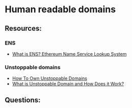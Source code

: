 # Human readable domains

## Resources:

### ENS
* [What is ENS? Ethereum Name Service Lookup System](https://www.youtube.com/watch?v=P8RlPsjGaR8)

### Unstoppable domains
* [How To Own Unstoppable Domains](https://www.youtube.com/watch?v=4NfUfq2u1KE)
* [What is Unstoppable Domain and How Does it Work?](https://tinycryptolabs.medium.com/what-is-unstoppable-domain-and-how-does-it-work-e3aafc5d9037)

## Questions:
